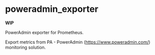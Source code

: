 # poweradmin_exporter
**WIP**

PowerAdmin exporter for Prometheus.

Export metrics from PA - PowerAdmin (https://www.poweradmin.com/) monitoring solution.

